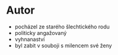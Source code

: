 # Autor
* pocházel ze starého šlechtického rodu
* politicky angažovaný
* vyhnanaství
* byl zabit v souboji s milencem své ženy